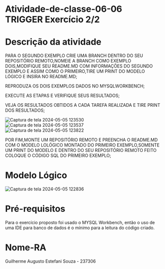 # Atividade-de-classe-06-06 TRIGGER Exercício 2/2

# Descrição da atividade

PARA O SEGUNDO EXEMPLO CRIE UMA BRANCH DENTRO DO SEU REPOSITÓRIO REMOTO,NOMEIE A BRANCH COMO EXEMPLO DOIS,MODIFIQUE SEU README.MD COM INFORMAÇÕES DO SEGUNDO EXEMPLO E ASSIM COMO O PRIMEIRO,TIRE UM PRINT DO MODELO LÓGICO E INSIRA NO README.MD;

REPRODUZA OS DOIS EXEMPLOS DADOS NO MYSQLWORKBENCH;

EXECUTE AS ETAPAS E VERIFIQUE SEUS RESULTADOS;

VEJA OS RESULTADOS OBTIDOS A CADA TAREFA REALIZADA E TIRE PRINT DOS RESULTADOS;

![Captura de tela 2024-05-05 123530](https://github.com/itsguisouza/Atividade-de-classe-06-06/assets/165524574/a2fb47c3-6727-4a82-8dd6-c35f77e48035)
![Captura de tela 2024-05-05 123537](https://github.com/itsguisouza/Atividade-de-classe-06-06/assets/165524574/d09256cc-9a4a-435b-a787-9ec05ce388b9)
![Captura de tela 2024-05-05 123822](https://github.com/itsguisouza/Atividade-de-classe-06-06/assets/165524574/508e49ea-4882-4f06-bc34-9beacdb6a558)

POR FIM,MONTE UM REPOSITÓRIO REMOTO E PREENCHA O README.MD COM O MODELO LOLÓGICO MONTADO DO PRIMEIRO EXEMPLO,SOMENTE UM PRINT DO MODELO E DENTRO DO SEU REPOSITÓRIO REMOTO FEITO COLOQUE O CÓDIGO SQL DO PRIMEIRO EXEMPLO;

# Modelo Lógico

![Captura de tela 2024-05-05 122836](https://github.com/itsguisouza/Atividade-de-classe-06-06/assets/165524574/4cf61da4-26df-4300-bda9-c3e16ed58025)

# Pré-requisitos

Para o exercício proposto foi usado o MYSQL Workbench, então o uso de uma IDE para banco de dados é o mínimo para a leitura do código criado.

# Nome-RA

Guilherme Augusto Estefani Souza - 237306
